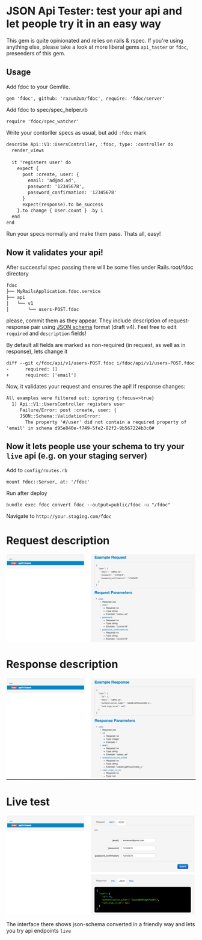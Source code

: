 # JSON Api Tester: test your api and let people try it in an easy way

This gem is quite opinionated and relies on rails & rspec. If you're 
using anything else, please take a look at more liberal gems `api_taster` or `fdoc`,
preseeders of this gem.

## Usage

Add fdoc to your Gemfile.

    gem 'fdoc', github: 'razum2um/fdoc', require: 'fdoc/server'

Add fdoc to spec/spec_helper.rb

    require 'fdoc/spec_watcher'

Write your contorller specs as usual, but add `:fdoc` mark

    describe Api::V1::UsersController, :fdoc, type: :controller do
      render_views

      it 'registers user' do
        expect {
          post :create, user: {
            email: 'ad@ad.ad',
            password: '12345678',
            password_confirmation: '12345678'
          }
          expect(response).to be_success
        }.to change { User.count } .by 1
      end
    end

Run your specs normally and make them pass. Thats all, easy!

## Now it validates your api!

After successful spec passing there will be some files under Rails.root/fdoc directory

    fdoc
    ├── MyRailsApplication.fdoc.service
    ├── api
    │   └── v1
    │       └── users-POST.fdoc

please, commit them as they appear. They include description of request-response pair using
[JSON schema][json_schema] format (draft v4). Feel free to edit `required` and `description` fields!

By default all fields are marked as non-required (in request, as well as in response), lets change it

    diff --git c/fdoc/api/v1/users-POST.fdoc i/fdoc/api/v1/users-POST.fdoc
    -      required: []
    +      required: ['email']

Now, it validates your request and ensures the api! If response changes:

    All examples were filtered out; ignoring {:focus=>true}
      1) Api::V1::UsersController registers user
         Failure/Error: post :create, user: {
         JSON::Schema::ValidationError:
           The property '#/user' did not contain a required property of 'email' in schema d95e840e-f749-5fe2-82f2-9b567224b3c0#

## Now it lets people use your schema to try your `live` api (e.g. on your staging server)

Add to `config/routes.rb`

    mount Fdoc::Server, at: '/fdoc'

Run after deploy

    bundle exec fdoc convert fdoc --output=public/fdoc -u "/fdoc"

Navigate to `http://your.staging.com/fdoс`

# Request description

![request][request_img]

# Response description

![response][response_img]

# Live test

![tryrequest][tryrequest_img]

The interface there shows json-schema converted in a friendly way and
lets you try api endpoints `live`

[json_schema]: http://json-schema.org/
[request_img]: https://github.com/razum2um/fdoc/raw/master/docs/request.png
[response_img]: https://github.com/razum2um/fdoc/raw/master/docs/response.png
[tryrequest_img]: https://github.com/razum2um/fdoc/raw/master/docs/tryrequest.png
